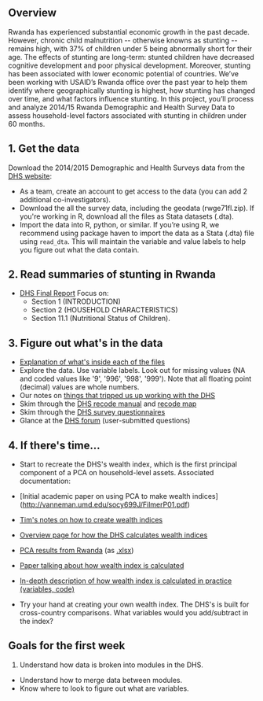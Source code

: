 ## Overview
Rwanda has experienced substantial economic growth in the past decade.  However, chronic child malnutrition -- otherwise knowns as stunting -- remains high, with 37% of children under 5 being abnormally short for their age. The effects of stunting are long-term: stunted children have decreased cognitive development and poor physical development. Moreover, stunting has been associated with lower economic potential of countries. We’ve been working with USAID’s Rwanda office over the past year to help them identify where geographically stunting is highest, how stunting has changed over time, and what factors influence stunting.
In this project, you’ll process and analyze 2014/15 Rwanda Demographic and Health Survey Data to assess household-level factors associated with stunting in children under 60 months.


## 1. Get the data
Download the 2014/2015 Demographic and Health Surveys data from the [DHS website](http://dhsprogram.com/data/dataset/Rwanda_Standard-DHS_2015.cfm?flag=0):

* As a team, create an account to get access to the data (you can add 2 additional co-investigators).
* Download the all the survey data, including the geodata (rwge71fl.zip). If you're working in R, download all the files as Stata datasets (.dta).
* Import the data into R, python, or similar. If you’re using R, we recommend using package haven to import the data as a Stata (.dta) file using `read_dta`. This will maintain the variable and value labels to help you figure out what the data contain.

## 2. Read summaries of stunting in Rwanda
* [DHS Final Report](http://dhsprogram.com/publications/publication-FR316-DHS-Final-Reports.cfm) Focus on: 
  * Section 1 (INTRODUCTION)
  * Section 2 (HOUSEHOLD CHARACTERISTICS)
  * Section 11.1 (Nutritional Status of Children).

## 3. Figure out what's in the data
* [Explanation of what's inside each of the files](http://dhsprogram.com/data/Dataset-Types.cfm)
* Explore the data. Use variable labels. Look out for missing values (NA and coded values like '9', '996', '998', '999'). Note that all floating point (decimal) values are whole numbers.
* Our notes on [things that tripped us up working with the DHS](https://github.com/tessam30/RwandaLAM/wiki/DHS-variable-notes)
* Skim through the [DHS recode manual](http://www.dhsprogram.com/pubs/pdf/DHSG4/Recode6_DHS_22March2013_DHSG4.pdf) and [recode map](http://www.dhsprogram.com/pubs/pdf/DHSG4/Recode6_Map_22March2013_DHSG4.pdf)
* Skim through the [DHS survey questionnaires](http://www.dhsprogram.com/publications/publication-DHSQ7-DHS-Questionnaires-and-Manuals.cfm)
* Glance at the [DHS forum](http://userforum.dhsprogram.com/) (user-submitted questions)

## 4. If there's time...
* Start to recreate the DHS's wealth index, which is the first principal component of a PCA on household-level assets.  Associated documentation:
 * [Initial academic paper on using PCA to make wealth indices] (http://vanneman.umd.edu/socy699J/FilmerP01.pdf)
 * [Tim's notes on how to create wealth indices](https://github.com/tessam30/Tools/blob/master/Methods/Wealth.Indices.md)
 * [Overview page for how the DHS calculates wealth indices](http://www.dhsprogram.com/topics/wealth-index/Wealth-Index-Construction.cfm)
 * [PCA results from Rwanda](http://www.dhsprogram.com/programming/wealth%20index/Rwanda%20DHS%202014-15/Rwanda%20DHS%202014-15.pdf) (as [.xlsx](http://www.dhsprogram.com/programming/wealth%20index/Rwanda%20DHS%202014-15/Rwanda%20DHS%202014-15.xlsx))
 * [Paper talking about how wealth index is calculated](https://dhsprogram.com/pubs/pdf/CR6/CR6.pdf)
 * [In-depth description of how wealth index is calculated in practice (variables, code)](http://www.dhsprogram.com/programming/wealth%20index/Steps_to_constructing_the_new_DHS_Wealth_Index.pdf)

* Try your hand at creating your own wealth index. The DHS's is built for cross-country comparisons.  What variables would you add/subtract in the index?

## Goals for the first week
1. Understand how data is broken into modules in the DHS.
* Understand how to merge data between modules.
* Know where to look to figure out what are variables.
